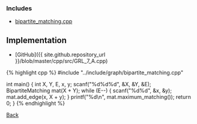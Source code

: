 ### Includes

- [bipartite_matching.cpp](../include/graph/bipartite_matching)

## Implementation

- [GitHub]({{ site.github.repository_url }}/blob/master/cpp/src/GRL_7_A.cpp)

{% highlight cpp %}
#include "../include/graph/bipartite_matching.cpp"

int main() {
  int X, Y, E, x, y;
  scanf("%d%d%d", &X, &Y, &E);
  BipartiteMatching mat(X + Y);
  while (E--) {
    scanf("%d%d", &x, &y);
    mat.add_edge(x, X + y);
  }
  printf("%d\n", mat.maximum_matching());
  return 0;
}
{% endhighlight %}

[Back](..)
